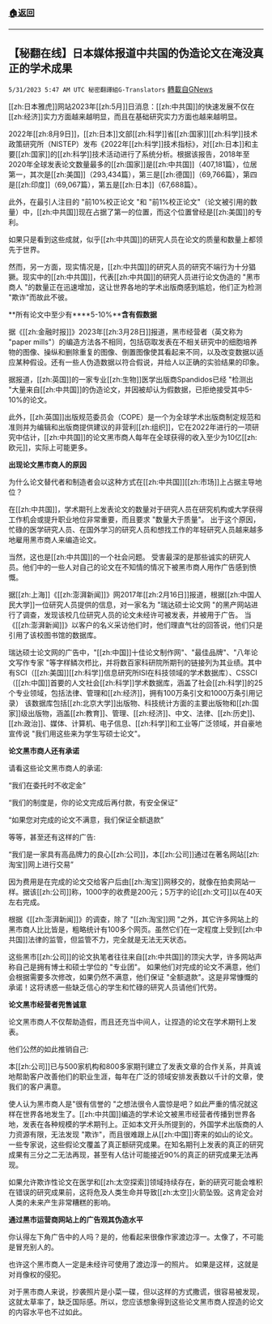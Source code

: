 ###  [:house:返回](README.md)
---


## 【秘翻在线】日本媒体报道中共国的伪造论文在淹没真正的学术成果
`5/31/2023 5:47 AM UTC 秘密翻譯組G-Translators` [轉載自GNews](https://gnews.org/articles/1344816)

         

[[zh:日本雅虎]]网站2023年[[zh:5月]]日消息：[[zh:中共国]]的快速发展不仅在[[zh:经济]]实力方面越来越明显，而且在基础研究实力方面也越来越明显。

2022年[[zh:8月9日]]，[[zh:日本]]文部[[zh:科学]]省[[zh:国家]][[zh:科学]]技术政策研究所（NISTEP）发布《2022年[[zh:科学]]技术指标》，对[[zh:日本]]和主要[[zh:国家]]的[[zh:科学]]技术活动进行了系统分析。根据该报告，2018年至2020年全球发表论文数量最多的[[zh:国家]]是[[zh:中共国]]（407,181篇），位居第一，其次是[[zh:美国]]（293,434篇），第三是[[zh:德国]]（69,766篇），第四是[[zh:印度]]（69,067篇），第五是[[zh:日本]]（67,688篇）。

此外，在最引人注目的 "前10%校正论文 "和 "前1%校正论文"（论文被引用的数量）中，[[zh:中共国]]现在占据了第一的位置，而这个位置曾经是[[zh:美国]]的专利。

如果只是看到这些成就，似乎[[zh:中共国]]的研究人员在论文的质量和数量上都领先于世界。

然而，另一方面，现实情况是，[[zh:中共国]]的研究人员的研究不端行为十分猖獗。现实中的[[zh:中共国]]，代表[[zh:中共国]]的研究人员进行论文伪造的 "黑市商人 "的数量正在迅速增加，这让世界各地的学术出版商感到尴尬，他们正为检测 "欺诈"而故此不彼。

**所有论文中至少有****5-10%****含有假数据**

据《[[zh:金融时报]]》2023年[[zh:3月28日]]报道，黑市经营者（英文称为 "paper mills"）的编造方法各不相同，包括窃取发表在不相关研究中的细胞培养物的图像、操纵和删除重复的图像、倒置图像使其看起来不同，以及改变数据以适应某种假设。还有一些人伪造数据以符合假说，并给人以正确的实验结果的印象。

据报道，[[zh:英国]]的一家专业[[zh:生物]]医学出版商Spandidos已经 "检测出 "大量来自[[zh:中共国]]的伪造论文，并因被却认为假数据，已拒绝接受其中5-10%的论文。

此外，[[zh:英国]]出版规范委员会（COPE）是一个为全球学术出版商制定规范和准则并为编辑和出版商提供建议的非营利[[zh:组织]]，它在2022年进行的一项研究中估计，[[zh:中共国]]的论文黑市商人每年在全球获得的收入至少为10亿[[zh:欧元]]，实际上可能更多。

**出现论文黑市商人的原因**

为什么论文替代者和制造者会以这种方式在[[zh:中共国]][[zh:市场]]上占据主导地位？

在[[zh:中共国]]，学术期刊上发表论文的数量对于研究人员在研究机构或大学获得工作机会或提升职业地位非常重要，而且要求 "数量大于质量"。 出于这个原因，忙碌的医学研究人员、在国外学习的研究人员和想找工作的年轻研究人员越来越多地雇用黑市商人来编造论文。

当然，这也是[[zh:中共国]]的一个社会问题。 受害最深的是那些诚实的研究人员。他们中的一些人对自己的论文在不知情的情况下被黑市商人用作广告感到愤慨。

据[[zh:上海]]《[[zh:澎湃新闻]]》网2017年[[zh:2月16日]]报道，根据[[zh:中国人民大学]]一位研究人员提供的信息，对一家名为 "瑞达硕士论文网 "的黑产网站进行了调查，发现该校几位研究人员的论文未经许可被发表，并被用于广告。 当《[[zh:澎湃新闻]]》以客户的名义采访他们时，他们理直气壮的回答说，他们只是引用了该校图书馆的数据库。

瑞达硕士论文网的广告中，"[[zh:中国]]十佳论文制作网"、"最佳品牌"、"八年论文写作专家 "等字样鳞次栉比，并将数百家科研院所期刊的链接列为其业绩。其中有SCI（[[zh:美国]][[zh:科学]]信息研究所ISI在科技领域的学术数据库）、CSSCI（[[zh:中国]]首要的人文社会[[zh:科学]]学术数据库，涵盖了社会[[zh:科学]]的25个专业领域，包括法律、管理和[[zh:经济]]，拥有100万条引文和1000万条引用记录） 该数据库包括[[zh:北京大学]]出版物、科技统计方面的主要出版物和[[zh:国家]]级出版物，涵盖[[zh:教育]]、管理、[[zh:经济]]、中文、法律、[[zh:历史]]、[[zh:政治]]、媒体、计算机、电子信息、[[zh:科学]]和工业等广泛领域，并自豪地宣传说 "我们用这些来为学生写硕士论文"。

**论文黑市商人还有承诺**

请看这些论文黑市商人的承诺:

“我们在委托时不收定金”

“我们的制度是，你的论文完成后再付款，有安全保证”

“如果您对完成的论文不满意，我们保证全额退款”

等等，甚至还有这样的广告:

“我们是一家具有高品牌力的良心[[zh:公司]]，本[[zh:公司]]通过在著名网站[[zh:淘宝]]网上进行交易”

因为费用是在完成的论文交给客户后由[[zh:淘宝]]网移交的，就像在拍卖网站一样。据该[[zh:公司]]称，1000字的收费是200元；5万字的论[[zh:文可]]以在40天左右完成。

根据《[[zh:澎湃新闻]]》的调查，除了 "[[zh:淘宝]]网 "之外，其它许多网站上的黑市商人比比皆是，粗略统计有100多个网页。虽然它们在一定程度上受到[[zh:中共国]]法律的监管，但监管不力，完全就是无法无天状态。

这些黑市[[zh:公司]]的论文执笔者往往来自[[zh:中共国]]的顶尖大学，许多网站声称自己是拥有博士和硕士学位的 "专业团"。 如果他们对完成的论文不满意，他们会根据需要多次修改，如果仍然不满意，他们保证 "全额退款"。这是非常慷慨的承诺！这将诱惑一些缺乏信心的学生和忙碌的研究人员请他们代劳。

**论文黑市经营者兜售诚意**

论文黑市商人不仅帮助造假，而且还充当中间人，让捏造的论文在学术期刊上发表。

他们公然的如此推销自己:

本[[zh:公司]]已与500家机构和800多家期刊建立了发表文章的合作关系，并真诚地帮助客户改善他们的职业生涯，每年在广泛的领域安排发表数以千计的文章，使我们的客户满意。

使人认为黑市商人是"很有信誉的 "之想法很令人震惊是吧？如此严重的情况就这样在世界各地发生了。[[zh:中共国]]编造的学术论文被黑市经营者传播到世界各地，发表在各种规模的学术期刊上。正如本文开头所提到的，外国学术出版商的人力资源有限，无法发现 "欺诈"，而且很难跟上从[[zh:中国]]寄来的如山的论文。一些专家说，这些假论文覆盖了真正额研究成果。在知名期刊上发表的真正的研究成果有三分之二无法再现，甚至有人估计可能接近90%的真正的研究成果无法再现。

如果允许欺诈性论文在医学和[[zh:太空探索]]领域持续存在，新的研究可能会堆积在错误的研究成果前，这将危及人类生命并导致[[zh:太空]]火箭坠毁。这肯定会对人类的未来产生非常糟糕的影响。

**通过黑市运营商网站上的广告观其伪造水平**

你认得左下角广告中的人吗？是的，他看起来很像作家渡边淳一。太像了，不可能是冒充别人的。

也许这个黑市商人一定是未经许可使用了渡边淳一的照片。 如果是这样，这就是对肖像权的侵犯。

对于黑市商人来说，抄袭照片是小菜一碟，但以这样的方式撒谎，很容易被发现，这就太草率了，缺乏国际感。所以，您应该想象得到这些论文黑市商人捏造的论文的内容水平也不过如此。
